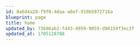 ```yaml
---
id: 0a6d4a20-f9f0-4daa-a8ef-919b5972716a
blueprint: page
title: home
updated_by: 73686ab2-fd43-4959-9059-d98159f3ec3f
updated_at: 1705128788
---
```

